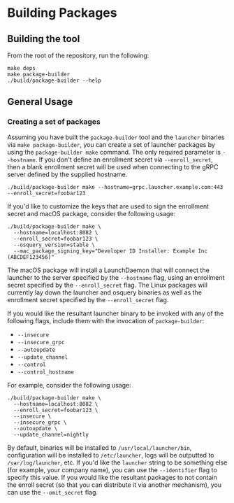 # Building Packages

## Building the tool

From the root of the repository, run the following:

```
make deps
make package-builder
./build/package-builder --help
```

## General Usage

### Creating a set of packages

Assuming you have built the `package-builder` tool and the `launcher` binaries via `make package-builder`, you can create a set of launcher packages by using the `package-builder make` command. The only required parameter is `--hostname`. If you don't define an enrollment secret via `--enroll_secret`, then a blank enrollment secret will be used when connecting to the gRPC server defined by the supplied hostname.

```
./build/package-builder make --hostname=grpc.launcher.example.com:443 --enroll_secret=foobar123
```

If you'd like to customize the keys that are used to sign the enrollment secret and macOS package, consider the following usage:

```
./build/package-builder make \
  --hostname=localhost:8082 \
  --enroll_secret=foobar123 \
  --osquery_version=stable \
  --mac_package_signing_key="Developer ID Installer: Example Inc (ABCDEF123456)"
```

The macOS package will install a LaunchDaemon that will connect the launcher to the server specified by the `--hostname` flag, using an enrollment secret specified by the `--enroll_secret` flag. The Linux packages will currently lay down the launcher and osquery binaries as well as the enrollment secret specified by the `--enroll_secret` flag.

If you would like the resultant launcher binary to be invoked with any of the following flags, include them with the invocation of `package-builder`:

- `--insecure`
- `--insecure_grpc`
- `--autoupdate`
- `--update_channel`
- `--control`
- `--control_hostname`

For example, consider the following usage:

```
./build/package-builder make \
  --hostname=localhost:8082 \
  --enroll_secret=foobar123 \
  --insecure \
  --insecure_grpc \
  --autoupdate \
  --update_channel=nightly
```

By default, binaries will be installed to `/usr/local/launcher/bin`, configuration will be installed to `/etc/launcher`, logs will be outputted to `/var/log/launcher`, etc. If you'd like the `launcher` string to be something else (for example, your company name), you can use the `--identifier` flag to specify this value. If you would like the resultant packages to not contain the enroll secret (so that you can distribute it via another mechanism), you can use the `--omit_secret` flag.
